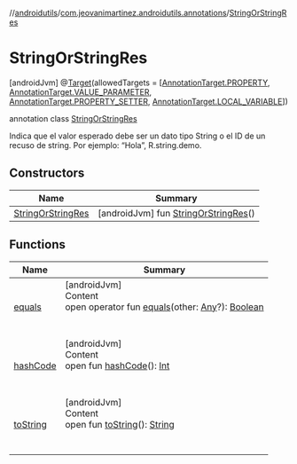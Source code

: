 //[androidutils](../../index.md)/[com.jeovanimartinez.androidutils.annotations](../index.md)/[StringOrStringRes](index.md)



# StringOrStringRes  
 [androidJvm] @[Target](https://kotlinlang.org/api/latest/jvm/stdlib/kotlin.annotation/-target/index.html)(allowedTargets = [[AnnotationTarget.PROPERTY](https://kotlinlang.org/api/latest/jvm/stdlib/kotlin.annotation/-annotation-target/-p-r-o-p-e-r-t-y/index.html), [AnnotationTarget.VALUE_PARAMETER](https://kotlinlang.org/api/latest/jvm/stdlib/kotlin.annotation/-annotation-target/-v-a-l-u-e_-p-a-r-a-m-e-t-e-r/index.html), [AnnotationTarget.PROPERTY_SETTER](https://kotlinlang.org/api/latest/jvm/stdlib/kotlin.annotation/-annotation-target/-p-r-o-p-e-r-t-y_-s-e-t-t-e-r/index.html), [AnnotationTarget.LOCAL_VARIABLE](https://kotlinlang.org/api/latest/jvm/stdlib/kotlin.annotation/-annotation-target/-l-o-c-a-l_-v-a-r-i-a-b-l-e/index.html)])  
  
annotation class [StringOrStringRes](index.md)

Indica que el valor esperado debe ser un dato tipo String o el ID de un recuso de string. Por ejemplo: “Hola”, R.string.demo.

   


## Constructors  
  
|  Name|  Summary| 
|---|---|
| <a name="com.jeovanimartinez.androidutils.annotations/StringOrStringRes/StringOrStringRes/#/PointingToDeclaration/"></a>[StringOrStringRes](-string-or-string-res.md)| <a name="com.jeovanimartinez.androidutils.annotations/StringOrStringRes/StringOrStringRes/#/PointingToDeclaration/"></a> [androidJvm] fun [StringOrStringRes](-string-or-string-res.md)()   <br>


## Functions  
  
|  Name|  Summary| 
|---|---|
| <a name="kotlin/Any/equals/#kotlin.Any?/PointingToDeclaration/"></a>[equals](../../com.jeovanimartinez.androidutils.web/-system-web-browser/index.md#%5Bkotlin%2FAny%2Fequals%2F%23kotlin.Any%3F%2FPointingToDeclaration%2F%5D%2FFunctions%2F-1609592922)| <a name="kotlin/Any/equals/#kotlin.Any?/PointingToDeclaration/"></a>[androidJvm]  <br>Content  <br>open operator fun [equals](../../com.jeovanimartinez.androidutils.web/-system-web-browser/index.md#%5Bkotlin%2FAny%2Fequals%2F%23kotlin.Any%3F%2FPointingToDeclaration%2F%5D%2FFunctions%2F-1609592922)(other: [Any](https://kotlinlang.org/api/latest/jvm/stdlib/kotlin/-any/index.html)?): [Boolean](https://kotlinlang.org/api/latest/jvm/stdlib/kotlin/-boolean/index.html)  <br><br><br>
| <a name="kotlin/Any/hashCode/#/PointingToDeclaration/"></a>[hashCode](../../com.jeovanimartinez.androidutils.web/-system-web-browser/index.md#%5Bkotlin%2FAny%2FhashCode%2F%23%2FPointingToDeclaration%2F%5D%2FFunctions%2F-1609592922)| <a name="kotlin/Any/hashCode/#/PointingToDeclaration/"></a>[androidJvm]  <br>Content  <br>open fun [hashCode](../../com.jeovanimartinez.androidutils.web/-system-web-browser/index.md#%5Bkotlin%2FAny%2FhashCode%2F%23%2FPointingToDeclaration%2F%5D%2FFunctions%2F-1609592922)(): [Int](https://kotlinlang.org/api/latest/jvm/stdlib/kotlin/-int/index.html)  <br><br><br>
| <a name="kotlin/Any/toString/#/PointingToDeclaration/"></a>[toString](../../com.jeovanimartinez.androidutils.web/-system-web-browser/index.md#%5Bkotlin%2FAny%2FtoString%2F%23%2FPointingToDeclaration%2F%5D%2FFunctions%2F-1609592922)| <a name="kotlin/Any/toString/#/PointingToDeclaration/"></a>[androidJvm]  <br>Content  <br>open fun [toString](../../com.jeovanimartinez.androidutils.web/-system-web-browser/index.md#%5Bkotlin%2FAny%2FtoString%2F%23%2FPointingToDeclaration%2F%5D%2FFunctions%2F-1609592922)(): [String](https://kotlinlang.org/api/latest/jvm/stdlib/kotlin/-string/index.html)  <br><br><br>

